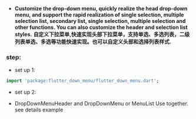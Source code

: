 - **Customize the drop-down menu, quickly realize the head drop-down menu, and support the rapid
  realization of single selection, multiple selection list, secondary list, single selection,
  multiple selection and other functions. You can also customize the header and selection list
  styles.**
  **自定义下拉菜单,快速实现头部下拉菜单，支持单选、多选列表，二级列表单选、多选等功能快速实现。也可以自定义头部和选择列表样式.**

### step:

- set up 1:

```dart
import 'package:flutter_down_menu/flutter_down_menu.dart';
```  

- set up 2:

- DropDownMenuHeader and DropDownMenu or MenuList Use together. see details example


  

